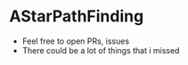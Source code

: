# AStarPathFinding
 

- Feel free to open PRs, issues
- There could be a lot of things that i missed

